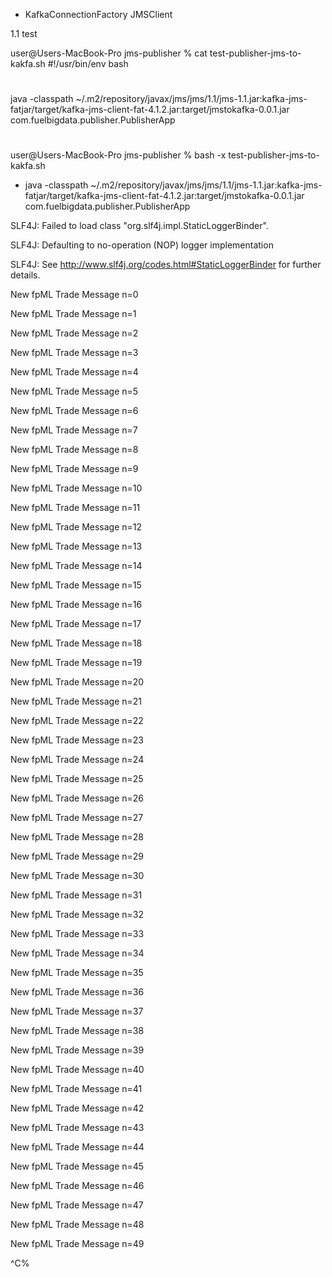 

 - KafkaConnectionFactory JMSClient

 1.1 test 

   user@Users-MacBook-Pro jms-publisher % cat test-publisher-jms-to-kakfa.sh 
   #!/usr/bin/env bash
   #
   java -classpath ~/.m2/repository/javax/jms/jms/1.1/jms-1.1.jar:kafka-jms-fatjar/target/kafka-jms-client-fat-4.1.2.jar:target/jmstokafka-0.0.1.jar com.fuelbigdata.publisher.PublisherApp
   #
   user@Users-MacBook-Pro jms-publisher % bash -x test-publisher-jms-to-kakfa.sh
    
   + java -classpath ~/.m2/repository/javax/jms/jms/1.1/jms-1.1.jar:kafka-jms-fatjar/target/kafka-jms-client-fat-4.1.2.jar:target/jmstokafka-0.0.1.jar com.fuelbigdata.publisher.PublisherApp
   
   SLF4J: Failed to load class "org.slf4j.impl.StaticLoggerBinder".
   
   SLF4J: Defaulting to no-operation (NOP) logger implementation
   
   SLF4J: See http://www.slf4j.org/codes.html#StaticLoggerBinder for further details.
   
   New fpML Trade Message n=0
   
   New fpML Trade Message n=1
   
   New fpML Trade Message n=2
   
   New fpML Trade Message n=3
   
   New fpML Trade Message n=4
   
   New fpML Trade Message n=5
   
   New fpML Trade Message n=6
   
   New fpML Trade Message n=7
   
   New fpML Trade Message n=8
   
   New fpML Trade Message n=9
   
   New fpML Trade Message n=10
   
   New fpML Trade Message n=11
   
   New fpML Trade Message n=12
   
   New fpML Trade Message n=13
   
   New fpML Trade Message n=14
   
   New fpML Trade Message n=15
   
   New fpML Trade Message n=16
   
   New fpML Trade Message n=17
   
   New fpML Trade Message n=18
   
   New fpML Trade Message n=19
   
   New fpML Trade Message n=20
   
   New fpML Trade Message n=21
   
   New fpML Trade Message n=22
   
   New fpML Trade Message n=23
   
   New fpML Trade Message n=24
   
   New fpML Trade Message n=25
   
   New fpML Trade Message n=26
   
   New fpML Trade Message n=27
   
   New fpML Trade Message n=28
   
   New fpML Trade Message n=29
   
   New fpML Trade Message n=30
   
   New fpML Trade Message n=31
   
   New fpML Trade Message n=32
   
   New fpML Trade Message n=33
   
   New fpML Trade Message n=34
   
   New fpML Trade Message n=35
   
   New fpML Trade Message n=36
   
   New fpML Trade Message n=37
   
   New fpML Trade Message n=38
   
   New fpML Trade Message n=39
   
   New fpML Trade Message n=40
   
   New fpML Trade Message n=41
   
   New fpML Trade Message n=42
   
   New fpML Trade Message n=43
   
   New fpML Trade Message n=44
   
   New fpML Trade Message n=45
   
   New fpML Trade Message n=46
   
   New fpML Trade Message n=47
   
   New fpML Trade Message n=48
   
   New fpML Trade Message n=49
   
   ^C%                                                                                                                                                                                                                                                                   
